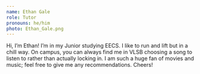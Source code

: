 ```yaml
---
name: Ethan Gale
role: Tutor
pronouns: he/him
photo: Ethan_Gale.png
---
```


Hi, I’m Ethan! I’m in my Junior studying EECS. I like to run and lift but in a chill way. On campus, you can always find me in VLSB choosing a song to listen to rather than actually locking in. I am such a huge fan of movies and music; feel free to give me any recommendations. Cheers!
